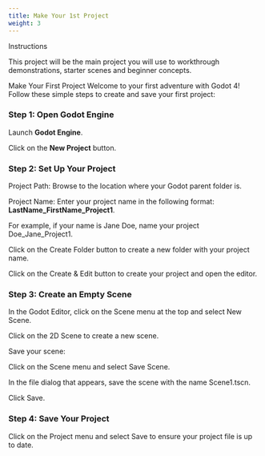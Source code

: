 ```yaml
---
title: Make Your 1st Project
weight: 3
---
```

Instructions

This project will be the main project you will use to workthrough demonstrations, starter scenes and beginner concepts.

Make Your First Project
Welcome to your first adventure with Godot 4! Follow these simple steps to create and save your first project:

### Step 1: Open Godot Engine
Launch **Godot Engine**.

Click on the **New Project** button.

### Step 2: Set Up Your Project
Project Path: Browse to the location where your Godot parent folder is.

Project Name: Enter your project name in the following format: **LastName_FirstName_Project1**. 

For example, if your name is Jane Doe, name your project Doe_Jane_Project1.

Click on the Create Folder button to create a new folder with your project name.

Click on the Create & Edit button to create your project and open the editor.

### Step 3: Create an Empty Scene
In the Godot Editor, click on the Scene menu at the top and select New Scene.

Click on the 2D Scene to create a new scene.

Save your scene:

Click on the Scene menu and select Save Scene.

In the file dialog that appears, save the scene with the name Scene1.tscn.

Click Save.

### Step 4: Save Your Project
Click on the Project menu and select Save to ensure your project file is up to date.


